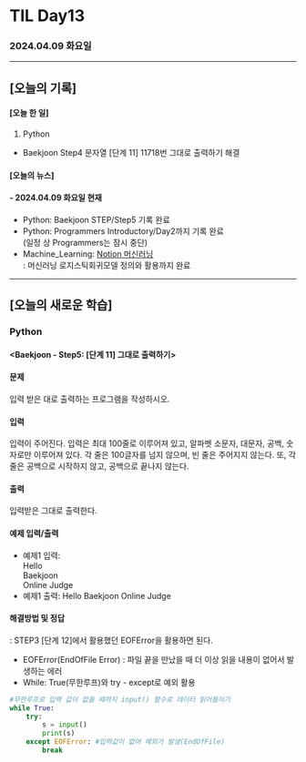 # TIL Day13
### 2024.04.09 화요일

---

## [오늘의 기록]

#### [오늘 한 일]
1. Python
- Baekjoon Step4 문자열 [단계 11] 11718번 그대로 출력하기 해결

#### [오늘의 뉴스]

#### - 2024.04.09 화요일 현재
- Python: Baekjoon STEP/Step5 기록 완료
- Python: Programmers Introductory/Day2까지 기록 완료  
(일정 상 Programmers는 잠시 중단)
- Machine_Learning: [Notion 머신러닝](https://handsome-umbrella-c52.notion.site/a887c58b105a44d287c8f5d045e56f4e?pvs=4)  
: 머신러닝 로지스틱회귀모델 정의와 활용까지 완료

---
## [오늘의 새로운 학습]
### Python
#### <Baekjoon - Step5: [단계 11] 그대로 출력하기>
#### 문제  
입력 받은 대로 출력하는 프로그램을 작성하시오.
#### 입력
입력이 주어진다. 입력은 최대 100줄로 이루어져 있고, 알파벳 소문자, 대문자, 공백, 숫자로만 이루어져 있다. 각 줄은 100글자를 넘지 않으며, 빈 줄은 주어지지 않는다. 또, 각 줄은 공백으로 시작하지 않고, 공백으로 끝나지 않는다.
#### 출력
입력받은 그대로 출력한다.

#### 예제 입력/출력
 - 예제1 입력:  
        Hello  
        Baekjoon  
        Online Judge
 - 예제1 출력: 
        Hello
        Baekjoon
        Online Judge

#### 해결방법 및 정답
: STEP3 [단계 12]에서 활용했던 EOFError을 활용하면 된다.  
- EOFError(EndOfFile Error) : 파일 끝을 만났을 때 더 이상 읽을 내용이 없어서 발생하는 에러  
- While: True(무한루프)와 try - except로 예외 활용
```python
#무한루프로 입력 값이 없을 때까지 input() 함수로 데이터 읽어들이기
while True:
    try:
        s = input()
        print(s)
    except EOFError: #입력값이 없어 예외가 발생(EndOfFile)
        break
```